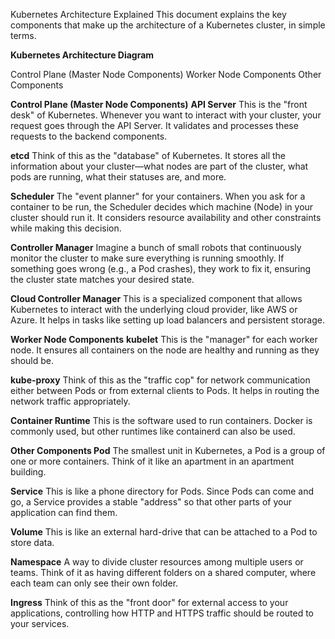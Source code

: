 Kubernetes Architecture Explained
This document explains the key components that make up the architecture of a Kubernetes cluster, in simple terms.

**Kubernetes Architecture Diagram**


Control Plane (Master Node Components) 
Worker Node Components
Other Components

**Control Plane (Master Node Components)**
**API Server**
This is the "front desk" of Kubernetes. Whenever you want to interact with your cluster, your request goes through the API Server. It validates and processes these requests to the backend components.

**etcd**
Think of this as the "database" of Kubernetes. It stores all the information about your cluster—what nodes are part of the cluster, what pods are running, what their statuses are, and more.

**Scheduler**
The "event planner" for your containers. When you ask for a container to be run, the Scheduler decides which machine (Node) in your cluster should run it. It considers resource availability and other constraints while making this decision.

**Controller Manager**
Imagine a bunch of small robots that continuously monitor the cluster to make sure everything is running smoothly. If something goes wrong (e.g., a Pod crashes), they work to fix it, ensuring the cluster state matches your desired state.

**Cloud Controller Manager**
This is a specialized component that allows Kubernetes to interact with the underlying cloud provider, like AWS or Azure. It helps in tasks like setting up load balancers and persistent storage.

**Worker Node Components**
**kubelet**
This is the "manager" for each worker node. It ensures all containers on the node are healthy and running as they should be.

**kube-proxy**
Think of this as the "traffic cop" for network communication either between Pods or from external clients to Pods. It helps in routing the network traffic appropriately.

**Container Runtime**
This is the software used to run containers. Docker is commonly used, but other runtimes like containerd can also be used.

**Other Components
Pod**
The smallest unit in Kubernetes, a Pod is a group of one or more containers. Think of it like an apartment in an apartment building.

**Service**
This is like a phone directory for Pods. Since Pods can come and go, a Service provides a stable "address" so that other parts of your application can find them.

**Volume**
This is like an external hard-drive that can be attached to a Pod to store data.

**Namespace**
A way to divide cluster resources among multiple users or teams. Think of it as having different folders on a shared computer, where each team can only see their own folder.

**Ingress**
Think of this as the "front door" for external access to your applications, controlling how HTTP and HTTPS traffic should be routed to your services.

